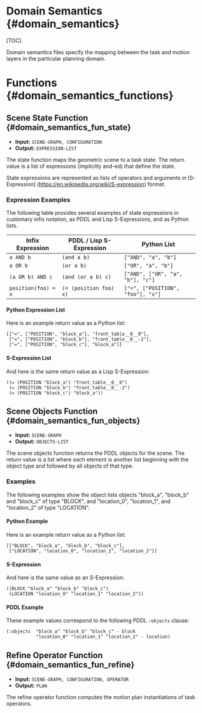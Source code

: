 Domain Semantics {#domain_semantics}
================

[TOC]

Domain semantics files specify the mapping between the task and motion
layers in the particular planning domain.

Functions {#domain_semantics_functions}
=========


Scene State Function {#domain_semantics_fun_state}
--------------------

* **Input:** `SCENE-GRAPH, CONFIGURATION`
* **Output:** `EXPRESSION-LIST`

The state function maps the geometric scene to a task state.  The
return value is a list of expressions (implicitly and-ed) that define
the state.

State expressions are represented as lists of operators and arguments
in [S-Expression] (https://en.wikipedia.org/wiki/S-expression) format.


### Expression Examples

The following table provides several examples of state expressions in
customary infix notation, as PDDL and Lisp S-Expressions, and as
Python lists.

| Infix Expression    | PDDL / Lisp S-Expression |  Python List  |
|---------------------|--------------------------|-----------------------|
|  `a AND b`          |  `(and a b)`             |  `["AND", "a", "b"]`  |
|  `a OR b`           |  `(or a b)`              |  `["OR", "a", "b"]`   |
| `(a OR b) AND c`    |  `(and (or a b) c)`      |  `["AND", ["OR", "a", "b"], "c"]` |
| `position(foo) = x` | `(= (position foo) x)`   |  `["=", ["POSITION", "foo"], "x"]` |


#### Python Expression List

Here is an example return value as a Python list:

~~~~~~~~~~~~~~~~~~~~~~~~~~~~~~~~~~~{.c}
[["=", ["POSITION", "block_a"], "front_table__0__0"],
 ["=", ["POSITION", "block_b"], "front_table__0__-2"],
 ["=", ["POSITION", "block_c"], "block_a"]]
~~~~~~~~~~~~~~~~~~~~~~~~~~~~~~~~~~~


#### S-Expression List

And here is the same return value as a Lisp S-Expression:

~~~~~~~~~~~~~~~~~~~~~~~~~~~~~~~~~~~{.c}
((= (POSITION "block_a") "front_table__0__0")
 (= (POSITION "block_b") "front_table__0__-2")
 (= (POSITION "block_c") "block_a"))
~~~~~~~~~~~~~~~~~~~~~~~~~~~~~~~~~~~



Scene Objects Function {#domain_semantics_fun_objects}
----------------------

* **Input:** `SCENE-GRAPH`
* **Output:** `OBJECTS-LIST`

The scene objects function returns the PDDL objects for the scene.
The return value is a list where each element is another list
beginning with the object type and followed by all objects of that
type.

### Examples

The following examples show the object lists objects "block_a",
"block_b" and "block_c" of type "BLOCK", and "location_0",
"location_1", and "location_2" of type "LOCATION".

#### Python Example

Here is an example return value as a Python list:

~~~~~~~~~~~~~~~~~~~~~~~~~~~~~~~~~~~~~~~~~~~~~~~~~~{.c}
[["BLOCK", "block_a", "block_b", "block_c"],
 ["LOCATION", "location_0", "location_1", "location_2"]]
~~~~~~~~~~~~~~~~~~~~~~~~~~~~~~~~~~~~~~~~~~~~~~~~~~

#### S-Expression

And here is the same value as an S-Expression:

~~~~~~~~~~~~~~~~~~~~~~~~~~~~~~~~~~~~~~~~~~~~~~~~~~{.c}
((BLOCK "block_a" "block_b" "block_c")
 (LOCATION "location_0" "location_1" "location_2"))
~~~~~~~~~~~~~~~~~~~~~~~~~~~~~~~~~~~~~~~~~~~~~~~~~~

#### PDDL Example

These example values correspond to the following PDDL `:objects`
clause:

~~~~~~~~~~~~~~~~~~~~~~~~~~~~~~~~~~~~~~~~~~~~~~~~~~{.c}
(:objects  "block_a" "block_b" "block_c" - block
           "location_0" "location_1" "location_2" - location)
~~~~~~~~~~~~~~~~~~~~~~~~~~~~~~~~~~~~~~~~~~~~~~~~~~

Refine Operator Function {#domain_semantics_fun_refine}
----------------------

* **Input:** `SCENE-GRAPH, CONFIGURATION, OPERATOR`
* **Output:** `PLAN`

The refine operator function computes the motion plan instantiations
of task operators.
